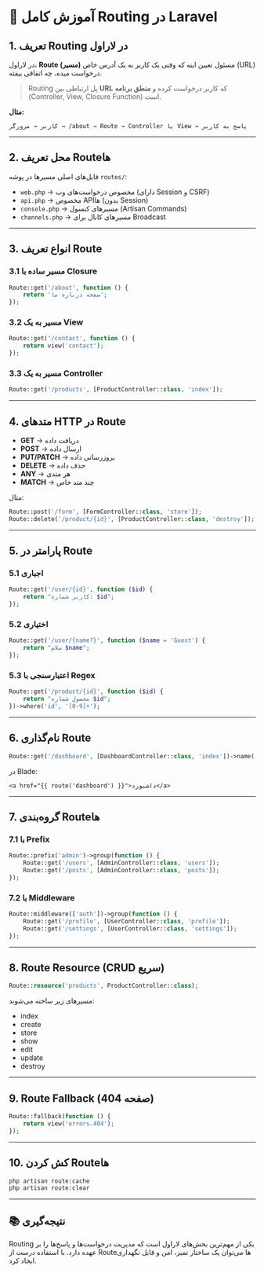 # 📌 آموزش کامل Routing در Laravel

## 1. تعریف Routing در لاراول
در لاراول، **Route (مسیر)** مسئول تعیین اینه که وقتی یک کاربر به یک آدرس خاص (URL) درخواست میده، چه اتفاقی بیفته.  

> Routing پل ارتباطی بین **URL** که کاربر درخواست کرده و **منطق برنامه** (Controller, View, Closure Function) است.

**مثال:**
```
کاربر → مرورگر → /about → Route → Controller یا View → پاسخ به کاربر
```

---

## 2. محل تعریف Route‌ها
فایل‌های اصلی مسیرها در پوشه `routes/`:
- `web.php` → مخصوص درخواست‌های وب (دارای Session و CSRF)
- `api.php` → مخصوص API‌ها (بدون Session)
- `console.php` → مسیرهای کنسول (Artisan Commands)
- `channels.php` → مسیرهای کانال برای Broadcast

---

## 3. انواع تعریف Route
### 3.1 مسیر ساده با Closure
```php
Route::get('/about', function () {
    return 'صفحه درباره ما';
});
```

### 3.2 مسیر به یک View
```php
Route::get('/contact', function () {
    return view('contact');
});
```

### 3.3 مسیر به یک Controller
```php
Route::get('/products', [ProductController::class, 'index']);
```

---

## 4. متدهای HTTP در Route
- **GET** → دریافت داده  
- **POST** → ارسال داده  
- **PUT/PATCH** → بروزرسانی داده  
- **DELETE** → حذف داده  
- **ANY** → هر متدی  
- **MATCH** → چند متد خاص  

مثال:
```php
Route::post('/form', [FormController::class, 'store']);
Route::delete('/product/{id}', [ProductController::class, 'destroy']);
```

---

## 5. پارامتر در Route
### 5.1 اجباری
```php
Route::get('/user/{id}', function ($id) {
    return "کاربر شماره: $id";
});
```

### 5.2 اختیاری
```php
Route::get('/user/{name?}', function ($name = 'Guest') {
    return "سلام $name";
});
```

### 5.3 اعتبارسنجی با Regex
```php
Route::get('/product/{id}', function ($id) {
    return "محصول شماره $id";
})->where('id', '[0-9]+');
```

---

## 6. نام‌گذاری Route
```php
Route::get('/dashboard', [DashboardController::class, 'index'])->name('dashboard');
```
در Blade:
```blade
<a href="{{ route('dashboard') }}">داشبورد</a>
```

---

## 7. گروه‌بندی Route‌ها
### 7.1 با Prefix
```php
Route::prefix('admin')->group(function () {
    Route::get('/users', [AdminController::class, 'users']);
    Route::get('/posts', [AdminController::class, 'posts']);
});
```

### 7.2 با Middleware
```php
Route::middleware(['auth'])->group(function () {
    Route::get('/profile', [UserController::class, 'profile']);
    Route::get('/settings', [UserController::class, 'settings']);
});
```

---

## 8. Route Resource (CRUD سریع)
```php
Route::resource('products', ProductController::class);
```
مسیرهای زیر ساخته می‌شوند:
- index  
- create  
- store  
- show  
- edit  
- update  
- destroy  

---

## 9. Route Fallback (صفحه 404)
```php
Route::fallback(function () {
    return view('errors.404');
});
```

---

## 10. کش کردن Route‌ها
```bash
php artisan route:cache
php artisan route:clear
```

---

## 📚 نتیجه‌گیری
Routing یکی از مهم‌ترین بخش‌های لاراول است که مدیریت درخواست‌ها و پاسخ‌ها را بر عهده دارد. با استفاده درست از Route‌ها می‌توان یک ساختار تمیز، امن و قابل نگهداری ایجاد کرد.
